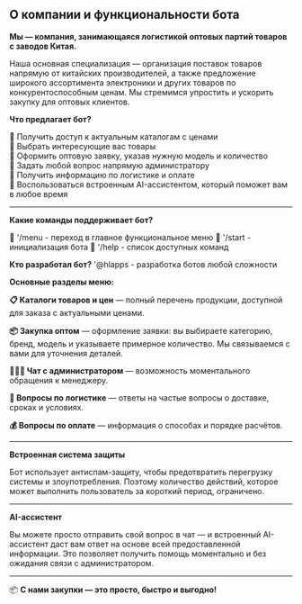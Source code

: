## **О компании и функциональности бота**

**Мы — компания, занимающаяся логистикой оптовых партий товаров с заводов Китая.**

Наша основная специализация — организация поставок товаров напрямую от китайских производителей, а также предложение широкого ассортимента электроники и других товаров по конкурентоспособным ценам. Мы стремимся упростить и ускорить закупку для оптовых клиентов.

**Что предлагает бот?**

🔹 Получить доступ к актуальным каталогам с ценами  
🔹 Выбрать интересующие вас товары  
🔹 Оформить оптовую заявку, указав нужную модель и количество  
🔹 Задать любой вопрос напрямую администратору  
🔹 Получить информацию по логистике и оплате  
🔹 Воспользоваться встроенным AI-ассистентом, который поможет вам в любое время

---

**Какие команды поддерживает бот?**

🔹 '/menu - переход в главное функциональное меню
🔹 '/start - инициализация бота
🔹 '/help - список доступных команд
             
                                   
**Кто разработал бот?**
'@hlapps - разработка ботов любой сложности


**Основные разделы меню:**

**📋 Каталоги товаров и цен** — полный перечень продукции, доступной для заказа с актуальными ценами.

**📦 Закупка оптом** — оформление заявки: вы выбираете категорию, бренд, модель и указываете примерное количество. Мы связываемся с вами для уточнения деталей.

**👨🏻‍💻 Чат с администратором** — возможность моментального обращения к менеджеру.

**🚚 Вопросы по логистике** — ответы на частые вопросы о доставке, сроках и условиях.

**💰 Вопросы по оплате** — информация о способах и порядке расчётов.

---

**Встроенная система защиты**

Бот использует антиспам-защиту, чтобы предотвратить перегрузку системы и злоупотребления. Поэтому количество действий, которое может выполнить пользователь за короткий период, ограничено.

---

**AI-ассистент**

Вы можете просто отправить свой вопрос в чат — и встроенный AI-ассистент даст вам ответ на основе всей предоставленной информации. Это позволяет получить помощь моментально и без ожидания связи с администратором.

---

📦 **С нами закупки — это просто, быстро и выгодно!**